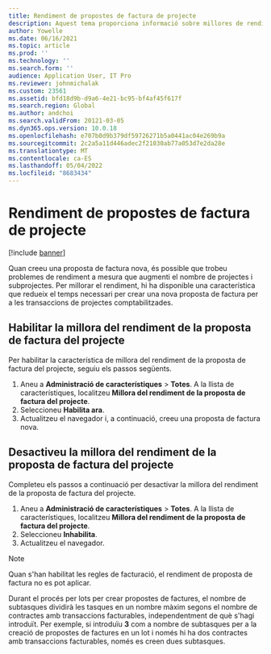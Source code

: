 ```yaml
---
title: Rendiment de propostes de factura de projecte
description: Aquest tema proporciona informació sobre millores de rendiment a les propostes de factures de projectes.
author: Yowelle
ms.date: 06/16/2021
ms.topic: article
ms.prod: ''
ms.technology: ''
ms.search.form: ''
audience: Application User, IT Pro
ms.reviewer: johnmichalak
ms.custom: 23561
ms.assetid: bfd18d9b-d9a6-4e21-bc95-bf4af45f617f
ms.search.region: Global
ms.author: andchoi
ms.search.validFrom: 20121-03-05
ms.dyn365.ops.version: 10.0.18
ms.openlocfilehash: e707b0d9b379df59726271b5a0441ac04e269b9a
ms.sourcegitcommit: 2c2a5a11d446adec2f21030ab77a053d7e2da28e
ms.translationtype: MT
ms.contentlocale: ca-ES
ms.lasthandoff: 05/04/2022
ms.locfileid: "8683434"
---
```

# <a name="project-invoice-proposal-performance"></a>Rendiment de propostes de factura de projecte

[!include [banner](../includes/banner.md)]

Quan creeu una proposta de factura nova, és possible que trobeu problemes de rendiment a mesura que augmenti el nombre de projectes i subprojectes. Per millorar el rendiment, hi ha disponible una característica que redueix el temps necessari per crear una nova proposta de factura per a les transaccions de projectes comptabilitzades.

## <a name="enable-project-invoice-proposal-performance-enhancement"></a>Habilitar la millora del rendiment de la proposta de factura del projecte
Per habilitar la característica de millora del rendiment de la proposta de factura del projecte, seguiu els passos següents.

1.  Aneu a **Administració de característiques** > **Totes**. A la llista de característiques, localitzeu **Millora del rendiment de la proposta de factura del projecte**.
2.  Seleccioneu **Habilita ara**.
3.  Actualitzeu el navegador i, a continuació, creeu una proposta de factura nova.

## <a name="turn-off-project-invoice-proposal-performance-enhancement"></a>Desactiveu la millora del rendiment de la proposta de factura del projecte
Completeu els passos a continuació per desactivar la millora del rendiment de la proposta de factura del projecte.

1.  Aneu a **Administració de característiques** > **Totes**. A la llista de característiques, localitzeu **Millora del rendiment de la proposta de factura del projecte**.
2.  Seleccioneu **Inhabilita**.
3.  Actualitzeu el navegador.

> [!NOTE]
> Quan s'han habilitat les regles de facturació, el rendiment de proposta de factura no es pot aplicar.
> 
> Durant el procés per lots per crear propostes de factures, el nombre de subtasques dividirà les tasques en un nombre màxim segons el nombre de contractes amb transaccions facturables, independentment de què s'hagi introduït. Per exemple, si introduïu **3** com a nombre de subtasques per a la creació de propostes de factures en un lot i només hi ha dos contractes amb transaccions facturables, només es creen dues subtasques.
